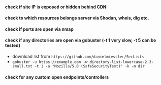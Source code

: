 #### check if site IP is exposed or hidden behind CDN

#### check to which resources belongs server via Shodan, whois, dig etc.

#### check if ports are open via nmap

#### check if any directories are open via gobuster (-t 1 very slow, -t 5 can be tested)
- download list from ``https://github.com/danielmiessler/SecLists``
- ``gobuster -u https://example.com -w directory-list-lowercase-2.3-small.txt -t 1 -a "Mozilla/5.0 (SafeSecurityTest)" -k -m dir``

#### check for any custom open endpoints/controllers

